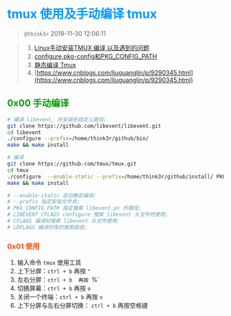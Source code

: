 # <font color=#0099ff> **tmux 使用及手动编译 tmux** </font>

> `@think3r` 2019-11-30 12:06:11

> 1. [Linux手动安装TMUX 编译 以及遇到的问题](https://blog.csdn.net/alvine008/article/details/48027687)
> 2. [configure,pkg-config和PKG_CONFIG_PATH](https://blog.csdn.net/earbao/article/details/17502581)
> 3. [静态编译 Tmux](http://ju.outofmemory.cn/entry/180492)
> 4. [https://www.cnblogs.com/liuguanglin/p/9290345.html](https://www.cnblogs.com/liuguanglin/p/9290345.html)

## <font color=#009A000> 0x00 手动编译 </font>

```sh
# 编译 libevent, 并安装到自定义路径;
git clone https://github.com/libevent/libevent.git
cd libevent
./configure --prefix=/home/think3r/github/bin/
make && make install

# 编译
git clone https://github.com/tmux/tmux.git
cd tmux
./configure  --enable-static --prefix=/home/think3r/github/install/ PKG_CONFIG_PATH=/home/think3r/github/install/lib/pkgconfig/ LIBEVENT_CFLAGS=-I/home/think3r/github/install/include  CFLAGS="-I/home/think3r/github/install/include" LDFLAGS="-L/home/think3r/github/install/lib/"
make && make install

# --enable-static 启动静态编译;
# --prefix 指定安装文件夹;
# PKG_CONFIG_PATH 指定搜索 libevent.pc 的路径;
# LIBEVENT_CFLAGS configure 搜索 libevent 头文件时使用;
# CFLAGS 编译时搜索 libevent 头文件使用;
# LDFLAGS 编译时库的搜索路径;
```

### <font color=#FF4500> 0x01 使用 </font>

1. 输入命令 `tmux` 使用工具
2. 上下分屏：`ctrl + b`  再按 `"`
3. 左右分屏：`ctrl + b  再按 `%`
4. 切换屏幕：`ctrl + b`  再按 `o`
5. 关闭一个终端：`ctrl + b`  再按 `x`
6. 上下分屏与左右分屏切换： `ctrl + b`  再按空格键
